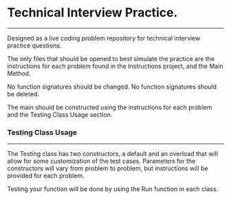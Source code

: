 # Technical Interview Practice.
---
Designed as a live coding problem repository for technical interview practice questions.

The only files that should be opened to best simulate the practice are the instructions for each problem found in the Instructions project, and the Main Method.

No function signatures should be changed. No function signatures should be deleted. 

The main should be constructed using the instructions for each problem and the Testing Class Usage section. 


### Testing Class Usage
---
The Testing class has two constructors, a default and an overload that will allow for some customization of the test cases. Parameters for the constructors will vary from problem to problem, but instructions will be provided for each problem.   

Testing your function will be done by using the Run function in each class.

